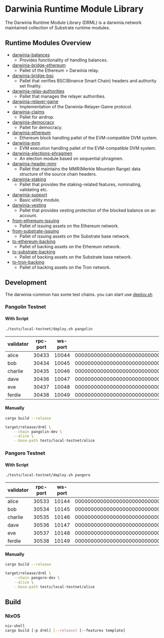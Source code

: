 # Darwinia Runtime Module Library
The Darwinia Runtime Module Library (DRML) is a darwinia.network maintained collection of Substrate runtime modules.

## Runtime Modules Overview
- [darwinia-balances](./frame/balances)
	- Provides functionality of handling balances.
- [darwinia-bridge-ethereum](./frame/bridge/ethereum/relay)
	- Pallet of the Ethereum > Darwinia relay.
- [darwinia-bridge-bsc](./frame/bridge/bsc)
	- Pallet that verifies BSC(Binance Smart Chain) headers and authority set finality.
- [darwinia-relay-authorities](./frame/bridge/relay-authorities)
	- Pallet that manages the relayer authorities.
- [darwinia-relayer-game](./frame/bridge/relayer-game)
	- Implementation of the Darwinia-Relayer-Game protocol.
- [darwinia-claims](./frame/claims)
	- Pallet for airdrop.
- [darwinia-democracy](./frame/democracy)
	- Pallet for democracy.
- [darwinia-ethereum](./frame/dvm/ethereum/)
	- Ethereum block handling pallet of the EVM-compatible DVM system.
- [darwinia-evm](./frame/dvm/evm)
	- EVM execution handling pallet of the EVM-compatible DVM system.
- [darwinia-elections-phragmen](./frame/elections-phragmen)
	- An election module based on sequential phragmen.
- [darwinia-header-mmr](./frame/header-mmr)
	- Pallet that maintains the MMR(Merkle Mountain Range) data structure of the source chain headers.
- [darwinia-staking](./frame/staking)
	- Pallet that provides the staking-related features, nominating, validating etc.
- [darwinia-support](./frame/support)
	- Basic utility module.
- [darwinia-vesting](./frame/vesting)
	- Pallet that provides vesting protection of the blocked balance on an account.
- [from-ethereum-issuing](./frame/wormhole/issuing/ethereum)
	- Pallet of issuing assets on the Ethereum network.
- [from-substrate-issuing](./frame/wormhole/issuing/s2s)
	- Pallet of issuing assets on the Substrate base network.
- [to-ethereum-backing](./frame/wormhole/backing/ethereum)
	- Pallet of backing assets on the Ethereum network.
- [to-substrate-backing](./frame/wormhole/backing/s2s)
	- Pallet of backing assets on the Substrate base network.
- [to-tron-backing](./frame/wormhole/backing/tron)
	- Pallet of backing assets on the Tron network.

## Development
The darwinia-common has some test chains. you can start use [deploy.sh](tests/local-testnet/deploy.sh)

### Pangolin Testnet
#### With Script
```sh
./tests/local-testnet/deploy.sh pangolin
```

| validator | rpc-port | ws-port | node-key                                                      |
| --------- | -------- | ------- | ------------------------------------------------------------- |
| alice     | 30433    | 10044   | 0000000000000000000000000000000000000000000000000000000000101 |
| bob       | 30434    | 10045   | 0000000000000000000000000000000000000000000000000000000000102 |
| charlie   | 30435    | 10046   | 0000000000000000000000000000000000000000000000000000000000103 |
| dave      | 30436    | 10047   | 0000000000000000000000000000000000000000000000000000000000104 |
| eve       | 30437    | 10048   | 0000000000000000000000000000000000000000000000000000000000105 |
| ferdie    | 30438    | 10049   | 0000000000000000000000000000000000000000000000000000000000106 |

#### Manually
```sh
cargo build --release

target/release/drml \
	--chain pangolin-dev \
	--alice \
	--base-path tests/local-testnet/alice
```

### Pangoro Testnet
#### With Script
```sh
./tests/local-testnet/deploy.sh pangoro
```

| validator | rpc-port | ws-port | node-key                                                      |
| --------- | -------- | ------- | ------------------------------------------------------------- |
| alice     | 30533    | 10144   | 0000000000000000000000000000000000000000000000000000000000201 |
| bob       | 30534    | 10145   | 0000000000000000000000000000000000000000000000000000000000202 |
| charlie   | 30535    | 10146   | 0000000000000000000000000000000000000000000000000000000000203 |
| dave      | 30536    | 10147   | 0000000000000000000000000000000000000000000000000000000000204 |
| eve       | 30537    | 10148   | 0000000000000000000000000000000000000000000000000000000000205 |
| ferdie    | 30538    | 10149   | 0000000000000000000000000000000000000000000000000000000000206 |

#### Manually
```sh
cargo build --release

target/release/drml \
	--chain pangoro-dev \
	--alice \
	--base-path tests/local-testnet/alice
```

## Build
### NixOS
```sh
nix-shell
cargo build [-p drml] [--release] [--features template]
```

